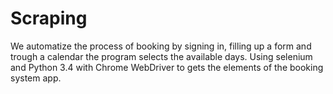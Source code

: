 # Scraping
We automatize the process of booking by signing in, filling up a form and trough a calendar
the program selects the available days. Using selenium and Python 3.4 with Chrome WebDriver
to gets the elements of the booking system app.
 

